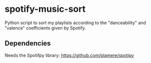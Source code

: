 # spotify-music-sort

Python script to sort my playlists according to the "danceability" and "valence" coefficients given by Spotify.

## Dependencies
Needs the Spotifpy library: https://github.com/plamere/spotipy
